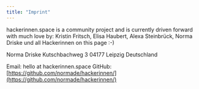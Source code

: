 ```yaml
---
title: "Imprint"
---
```


hackerinnen.space is a community project and is currently driven forward with much love by:
Kristin Fritsch, Elisa Haubert, Alexa Steinbrück, Norma Driske und all Hackerinnen on this page :-)

Norma Driske
Kutschbachweg 3
04177 Leipzig
Deutschland

Email: hello at hackerinnen.space
GitHub: [https://github.com/normade/hackerinnen/](https://github.com/normade/hackerinnen/)
